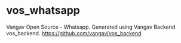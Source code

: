# vos_whatsapp
Vangav Open Source - Whatsapp. Generated using Vangav Backend vos_backend. https://github.com/vangav/vos_backend
